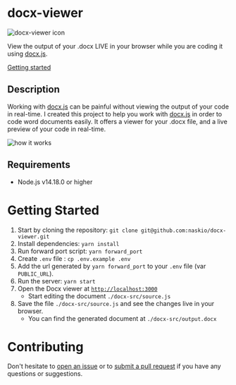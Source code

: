 # docx-viewer

![docx-viewer icon](public/assets/favicon.ico)

View the output of your .docx LIVE in your browser while you are coding it using [docx.js](https://docx.js.org/).

[Getting started](#getting-started)

## Description

Working with [docx.js](https://github.com/dolanmiu/docx) can be painful without viewing the output of your code in
real-time. I created this project to help you work with [docx.js](https://docx.js.org/) in order to code word documents
easily. It offers a viewer for your .docx file, and a live preview of your code in real-time.

![how it works](https://user-images.githubusercontent.com/18899702/141786539-0149142b-1aa4-4af0-8f60-c373d07003d9.gif)

## Requirements

- Node.js v14.18.0 or higher

# Getting Started

1. Start by cloning the repository: `git clone git@github.com:naskio/docx-viewer.git`
2. Install dependencies: `yarn install`
3. Run forward port script: `yarn forward_port`
4. Create `.env` file : `cp .env.example .env`
5. Add the url generated by `yarn forward_port` to your `.env` file (var `PUBLIC_URL`).
6. Run the server: `yarn start`
7. Open the Docx viewer at [`http://localhost:3000`](http://localhost:3000)
    - Start editing the document `./docx-src/source.js`
8. Save the file `./docx-src/source.js` and see the changes live in your browser.
    - You can find the generated document at `./docx-src/output.docx`

# Contributing

Don't hesitate to [open an issue](https://github.com/naskio/docx-viewer/issues) or
to [submit a pull request](https://github.com/naskio/docx-viewer/pulls) if you have any questions or suggestions.
